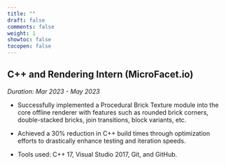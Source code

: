 ```yaml
---
title: ""
draft: false
comments: false
weight: 1
showtoc: false
tocopen: false
---
```


## C++ and Rendering Intern (MicroFacet.io)
*Duration: Mar 2023 - May 2023*

- Successfully implemented a Procedural Brick Texture module into the core offline renderer
with features such as rounded brick corners, double-stacked bricks, join transitions, block variants, etc.

- Achieved a 30% reduction in C++ build times through optimization efforts to drastically enhance
testing and iteration speeds.

- Tools used: C++ 17, Visual Studio 2017, Git, and GitHub.
